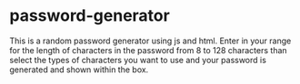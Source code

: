 # password-generator

This is a random password generator using js and html. Enter in your range for the length of characters in the password from 8 to 128 characters than select the types of characters you want to use and your password is generated and shown within the box.